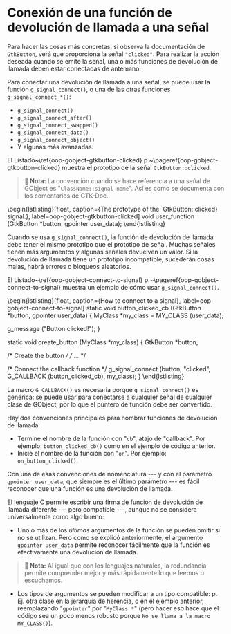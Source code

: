 # Conexión de una función de devolución de llamada a una señal

Para hacer las cosas más concretas, si observa la documentación de `GtkButton`, verá que proporciona la señal `"clicked"`. Para realizar la acción deseada cuando se emite la señal, una o más funciones de devolución de llamada deben estar conectadas de antemano.

Para conectar una devolución de llamada a una señal, se puede usar la función `g_signal_connect()`, o una de las otras funciones `g_signal_connect_*()`:

* `g_signal_connect()`
* `g_signal_connect_after()`
* `g_signal_connect_swapped()`
* `g_signal_connect_data()`
* `g_signal_connect_object()`
* Y algunas más avanzadas.

El Listado~\ref{oop-gobject-gtkbutton-clicked} p.~\pageref{oop-gobject-gtkbutton-clicked} muestra el prototipo de la señal `GtkButton::clicked`.

> **📌 Nota:** La convención cuando se hace referencia a una señal de GObject es "`ClassName::signal-name`". Así es como se documenta con los comentarios de GTK-Doc.

\begin{lstlisting}[float, caption={The prototype of the `GtkButton::clicked} signal.}, label=oop-gobject-gtkbutton-clicked]
void
user_function (GtkButton *button,
               gpointer   user_data);
\end{lstlisting}

Cuando se usa `g_signal_connect()`, la función de devolución de llamada debe tener el mismo prototipo que el prototipo de señal. Muchas señales tienen más argumentos y algunas señales devuelven un valor. Si la devolución de llamada tiene un prototipo incompatible, sucederán cosas malas, habrá errores o bloqueos aleatorios.

El Listado~\ref{oop-gobject-connect-to-signal} p.~\pageref{oop-gobject-connect-to-signal} muestra un ejemplo de cómo usar `g_signal_connect()`.

\begin{lstlisting}[float, caption={How to connect to a signal}, label=oop-gobject-connect-to-signal]
static void
button_clicked_cb (GtkButton *button,
                   gpointer   user_data)
{
  MyClass *my_class = MY_CLASS (user_data);

  g_message ("Button clicked!");
}

static void
create_button (MyClass *my_class)
{
  GtkButton *button;

  /* Create the button */
  /* ... */

  /* Connect the callback function */
  g_signal_connect (button,
                    "clicked",
                    G_CALLBACK (button_clicked_cb),
                    my_class);
}
\end{lstlisting}

La macro `G_CALLBACK()` es necesaria porque `g_signal_connect()` es genérica: se puede usar para conectarse a cualquier señal de cualquier clase de GObject, por lo que el puntero de función debe ser convertido.

Hay dos convenciones principales para nombrar funciones de devolución de llamada:

* Termine el nombre de la función con "`cb`", atajo de "callback". Por ejemplo: `button_clicked_cb()` como en el ejemplo de código anterior.
* Inicie el nombre de la función con "`on`". Por ejemplo: `on_button_clicked()`.

Con una de esas convenciones de nomenclatura --- y con el parámetro `gpointer user_data`, que siempre es el último parámetro --- es fácil reconocer que una función es una devolución de llamada.

El lenguaje C permite escribir una firma de función de devolución de llamada diferente --- pero compatible ---, aunque no se considera universalmente como algo bueno:


* Uno o más de los *últimos* argumentos de la función se pueden omitir si no se utilizan. Pero como se explicó anteriormente, el argumento `gpointer user_data` permite reconocer fácilmente que la función es efectivamente una devolución de llamada.

> **📌 Nota:** Al igual que con los lenguajes naturales, la redundancia permite comprender mejor y más rápidamente lo que leemos o escuchamos.

* Los tipos de argumentos se pueden modificar a un tipo compatible: p. Ej. otra clase en la jerarquía de herencia, o en el ejemplo anterior, reemplazando "`gpointer`" por "`MyClass *`" (pero hacer eso hace que el código sea un poco menos robusto porque `No se llama a la macro MY_CLASS()`).
